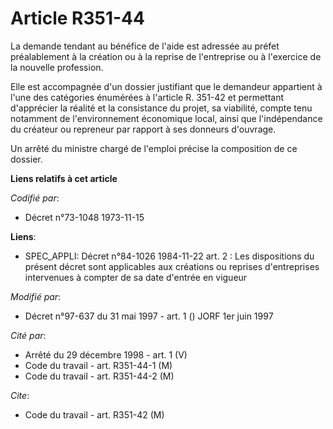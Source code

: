 # Article R351-44

La demande tendant au bénéfice de l'aide est adressée au préfet préalablement à la création ou à la reprise de l'entreprise
ou à l'exercice de la nouvelle profession.

Elle est accompagnée d'un dossier justifiant que le demandeur appartient à l'une des catégories énumérées à l'article R.
351-42 et permettant d'apprécier la réalité et la consistance du projet, sa viabilité, compte tenu notamment de
l'environnement économique local, ainsi que l'indépendance du créateur ou repreneur par rapport à ses donneurs d'ouvrage.

Un arrêté du ministre chargé de l'emploi précise la composition de ce dossier.

**Liens relatifs à cet article**

_Codifié par_:

  - Décret n°73-1048 1973-11-15

**Liens**:

  - SPEC_APPLI: Décret n°84-1026 1984-11-22 art. 2 : Les dispositions du présent décret sont applicables aux créations ou reprises d'entreprises intervenues à compter de sa date d'entrée en vigueur

_Modifié par_:

  - Décret n°97-637 du 31 mai 1997 - art. 1 () JORF 1er juin 1997

_Cité par_:

  - Arrêté du 29 décembre 1998 - art. 1 (V)
  - Code du travail - art. R351-44-1 (M)
  - Code du travail - art. R351-44-2 (M)

_Cite_:

  - Code du travail - art. R351-42 (M)
